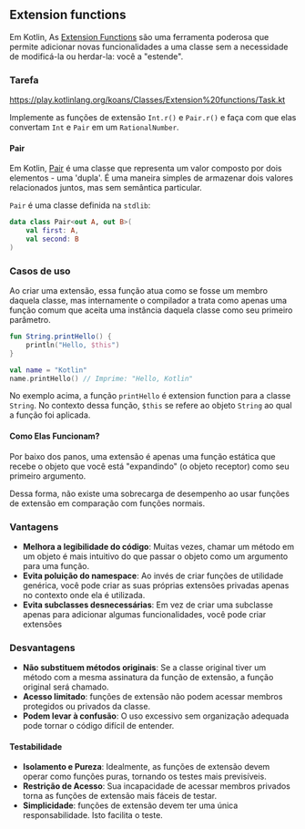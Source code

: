 ## Extension functions

Em Kotlin, As [Extension Functions](https://kotlinlang.org/docs/extensions.html#extension-functions) são uma ferramenta poderosa que permite
adicionar novas funcionalidades a uma classe sem a necessidade de
modificá-la ou herdar-la: você a "estende".

### Tarefa

https://play.kotlinlang.org/koans/Classes/Extension%20functions/Task.kt

Implemente as funções de extensão `Int.r()` e `Pair.r()` e faça com que elas convertam `Int` e `Pair` em um `RationalNumber`.

#### Pair

Em Kotlin, [Pair](https://kotlinlang.org/api/latest/jvm/stdlib/kotlin/-pair/) é uma classe que representa um valor composto por dois
elementos - uma 'dupla'. É uma maneira simples de armazenar dois
valores relacionados juntos, mas sem semântica particular.

`Pair` é uma classe definida na `stdlib`:

```kotlin
data class Pair<out A, out B>(
    val first: A,
    val second: B
)
```

### Casos de uso

Ao criar uma extensão, essa função atua como se fosse um membro daquela classe, mas internamente o compilador a trata como apenas uma função
comum que aceita uma instância daquela classe como seu primeiro parâmetro.

```kotlin
fun String.printHello() {
    println("Hello, $this")
}

val name = "Kotlin"
name.printHello() // Imprime: "Hello, Kotlin"
```

No exemplo acima, a função `printHello` é extension function para a classe `String`. No contexto dessa função, `$this` se refere ao objeto
`String` ao qual a função foi aplicada.

#### Como Elas Funcionam?

Por baixo dos panos, uma extensão é apenas uma função estática que recebe o objeto que você está "expandindo" (o objeto receptor)
como seu primeiro argumento.

Dessa forma, não existe uma sobrecarga de desempenho ao usar funções de extensão em comparação com funções normais.

### Vantagens

- **Melhora a legibilidade do código**: Muitas vezes, chamar um método em um objeto é mais intuitivo do que passar o objeto como um
  argumento para uma função.
- **Evita poluição do namespace**: Ao invés de criar funções de utilidade genérica, você pode criar as suas próprias extensões privadas
  apenas no contexto onde ela é utilizada.
- **Evita subclasses desnecessárias**: Em vez de criar uma subclasse apenas para adicionar algumas funcionalidades, você pode criar
  extensões

### Desvantagens

- **Não substituem métodos originais**: Se a classe original tiver um método com a mesma assinatura da função de extensão, a função original
  será chamado.
- **Acesso limitado**: funções de extensão não podem acessar membros protegidos ou privados da classe.
- **Podem levar à confusão**: O uso excessivo sem organização adequada pode tornar o código difícil de entender.

#### Testabilidade

- **Isolamento e Pureza**: Idealmente, as funções de extensão devem operar como funções puras, tornando os testes mais previsíveis.
- **Restrição de Acesso**: Sua incapacidade de acessar membros privados torna as funções de extensão mais fáceis de testar.
- **Simplicidade**: funções de extensão devem ter uma única responsabilidade. Isto facilita o teste.






